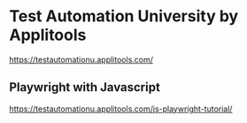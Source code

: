 # Test Automation University by Applitools

https://testautomationu.applitools.com/

## Playwright with Javascript

https://testautomationu.applitools.com/js-playwright-tutorial/
